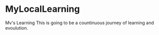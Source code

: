 # MyLocalLearning
Mv's Learning
This is going to be a countinuous journey of learning and evoulution.
